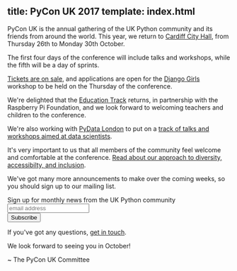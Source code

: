title: PyCon UK 2017
template: index.html
---

PyCon UK is the annual gathering of the UK Python community and its friends from around the world.
This year, we return to [Cardiff City Hall](http://www.cardiffcityhall.com/),
from Thursday 26th to Monday 30th October.

The first four days of the conference will include talks and workshops,
while the fifth will be a day of sprints.

[Tickets are on sale](/tickets/), and
applications are open for the [Django Girls](/django-girls/) workshop to
be held on the Thursday of the conference.

We're delighted that the [Education Track](/education/) returns,
in partnership with the Raspberry Pi Foundation,
and we look forward to welcoming teachers and children to the conference.

We're also working with [PyData London](http://london.pydata.org/) to put on a
[track of talks and workshops aimed at data scientists](/pydata/).

It's very important to us that all members of the community feel welcome and
comfortable at the conference.  [Read about our approach to diversity,
accessibilty, and inclusion](/diversity-accessibility-inclusion/).

We've got many more announcements to make over the coming weeks, so you should sign up to our mailing list.

<!-- Begin MailChimp Signup Form -->
<link href="//cdn-images.mailchimp.com/embedcode/horizontal-slim-10_7.css" rel="stylesheet" type="text/css">
<div id="mc_embed_signup">
  <form action="//pyconuk.us14.list-manage.com/subscribe/post?u=96b33657d204fcc7aba284d8a&amp;id=7feb720a8b" method="post" id="mc-embedded-subscribe-form" name="mc-embedded-subscribe-form" class="validate" target="_blank" novalidate>
    <div id="mc_embed_signup_scroll">
      <label for="mce-EMAIL">Sign up for monthly news from the UK Python community</label>
      <input type="email" value="" name="EMAIL" class="email" id="mce-EMAIL" placeholder="email address" required>
      <!-- real people should not fill this in and expect good things - do not remove this or risk form bot signups-->
      <div style="position: absolute; left: -5000px;" aria-hidden="true"><input type="text" name="b_96b33657d204fcc7aba284d8a_7feb720a8b" tabindex="-1" value=""></div>
      <div class="clear"><input type="submit" value="Subscribe" name="subscribe" id="mc-embedded-subscribe" class="button"></div>
    </div>
  </form>
</div>
<!--End mc_embed_signup-->

If you've got any questions, [get in touch](/contact/).

We look forward to seeing you in October!

~ The PyCon UK Committee
